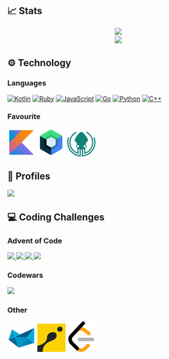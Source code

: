 ## 📈 Stats
<p align="center">
  <a href="https://github.com/anuraghazra/github-readme-stats">
    <img src="https://github-readme-stats.vercel.app/api/top-langs/?username=ceribe&layout=compact&theme=material-palenight&langs_count=10"/>
  </a>
  </br>
  <a href="https://git.io/streak-stats">
    <img src="https://github-readme-streak-stats.herokuapp.com?user=Ceribe&theme=material-palenight&date_format=j%2Fn%5B%2FY%5D"/>
  <a/>
  </br>
</p>

## ⚙️ Technology
### Languages
<a href="https://github.com/search?q=user%3ACeribe+language%3Akotlin"><img alt="Kotlin" src="https://img.shields.io/badge/Kotlin-444444.svg?logo=Kotlin"></a>
<a href="https://github.com/search?q=user%3ACeribe1+language%3Aruby"><img alt="Ruby" src="https://img.shields.io/badge/Ruby-444444.svg?logo=ruby&logoColor=CC342D"></a>
<a href="https://github.com/search?q=user%3ACeribe+language%3Ajavascript"><img alt="JavaScript" src="https://img.shields.io/badge/JavaScript-444444.svg?logo=javascript"></a>
<a href="https://github.com/search?q=user%3ACeribe+language%3Ago"><img alt="Go" src="https://img.shields.io/badge/Go-444444.svg?logo=go"></a>
<a href="https://github.com/search?q=user%3ACeribe+language%3Apython"><img alt="Python" src="https://img.shields.io/badge/Python-444444.svg?logo=python"></a>
<a href="https://github.com/search?q=user%3ACeribe+language%3Ac%2B%2B"><img alt="C++" src="https://img.shields.io/badge/C++-444444.svg?logo=c%2B%2B&logoColor=138de8"></a>

### Favourite
<p>
  <a href="https://kotlinlang.org/"><img src="assets/kotlin_icon.png" width="64"/></a>
  <a href="https://developer.android.com/jetpack/compose"><img src="assets/jetpack_compose_icon.png" width="64"/></a>
  <a href="https://www.gitkraken.com/"><img src="assets/gitkraken_icon.png" width="64"/></a>
</p>

## 🔗 Profiles
<a href="https://stackoverflow.com/users/13512978/ceribe">
  <img src="https://img.shields.io/badge/-Stackoverflow-FE7A16?style=for-the-badge&logo=stack-overflow&logoColor=white"/>
</a>

## 💻 Coding Challenges  
### Advent of Code
<p>
  <a href="https://github.com/ceribe/advent-of-code-2015">
    <img src="https://img.shields.io/badge/2015-25/25-brightgreen?logo=javascript"/>
  </a>
  <a href="https://github.com/ceribe/advent-of-code-2016">
    <img src="https://img.shields.io/badge/2016-25/25-brightgreen?logo=go"/>
  </a>
   <a href="https://github.com/ceribe/advent-of-code-2017">
    <img src="https://img.shields.io/badge/2017-In Progress-red?logo=ruby&logoColor=CC342D"/>
  </a>
  <a href="https://github.com/ceribe/advent-of-code-2021">
    <img src="https://img.shields.io/badge/2021-25/25-brightgreen?logo=kotlin"/>
  </a>
</p>

### Codewars
  <a href="https://www.codewars.com/users/ceribe">
    <img src="https://www.codewars.com/users/ceribe/badges/large"/>
  </a>

### Other
<a href="https://py.checkio.org/user/SzOp/"><img src="assets/checkio_icon.png" width="64"/></a>
<a href="https://www.codingame.com/profile/1cfe9537575846bfec71c3ecf951d2011143292"><img src="assets/codingame_icon.png" width="64"/></a>
<a href="https://leetcode.com/ceribe/"><img src="assets/leetcode_icon.png" width="64"></a>
